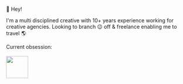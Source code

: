 👋 Hey!

I'm a multi disciplined creative with 10+ years experience working for creative agencies.
Looking to branch 😉 off & freelance enabling me to travel 🌎

Current obsession: <br> <br>
<a href="https://obsidian.md/"><img width="60" src="https://kolor-studios.ams3.cdn.digitaloceanspaces.com/KolorStudios/Assets/Github-Icons/obsidian-dark.png"></img></a>


<!---
Liam-Gillman/Liam-Gillman is a ✨ special ✨ repository because its `README.md` (this file) appears on your GitHub profile.
You can click the Preview link to take a look at your changes.
--->
